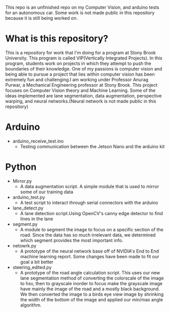 This repo is an unfinished repo on my Computer Vision, and arduino tests for an autonomous car. Some work is not made public in this repository because it is still being worked on. 

# What is this repository?
This is a repository for work that I'm doing for a program at Stony Brook University. This program is called VIP(Vertically Integrated Projects). In this program, students work on projects in which they attempt to push the boundaries of their knowledge. One of my passions is computer vision and being able to pursue a project that lies within computer vision has been extremely fun and challenging.I am working under Professor Anurag Purwar, a Mechanical Engineering professor at Stony Brook. This project focuses on Computer Vision theory and Machine Learning. Some of the ideas implemented are lane segmentation, data augmentation, perspective warping, and neural networks.(Neural network is not made public in this repository)
# Arduino
* arduino_receive_test.ino
  * Testing communication between the Jetson Nano and the arduino kit
 # Python
 * Mirror.py
   * A data augmentation script. A simple module that is used to mirror some of our training data
 * arduino_test.py
   * A test script to interact through serial connectors with the arduino
 * lane_detect.py
   * A lane detection script.Using OpenCV's canny edge detector to find lines in the lane
 * segment.py
   * A module to segment the image to focus on a specific section of the road. Since the data has so much irrelevant data, we determined which segment provides the most important info.
 * netowrk.py
   * A prototype of the neural network base off of NVIDIA's End to End machine learning report. Some changes have been made to fit our goal a bit better
 * steering_edited.py
   * A prototype of the road angle calculation script. This uses our new lane segmentation method of converting the colorscale of the image to hsv, then to grayscale inorder to focus make the grayscale image have mainly the image of the road and a mostly black background. We then converted the image to a birds eye view image by shrinking the width of the bottom of the image and applied our min/max angle algorithm.

  
